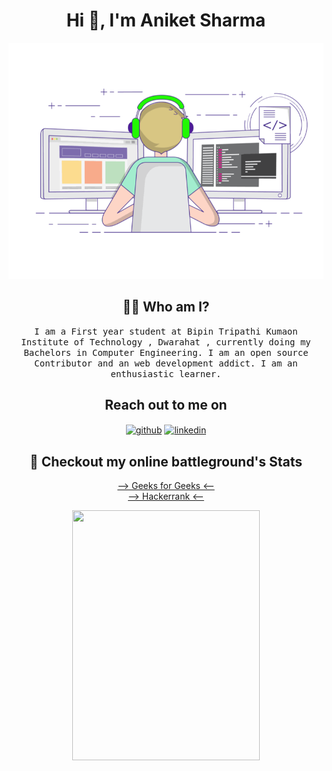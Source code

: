 <h1 align="center"> Hi 👋, I'm Aniket Sharma </h1>
<p align="center">
    <a href="https://github.com/Geek-Tekina"><img src="coding.gif "/></a> 
</p>
<h2 align="center"> 👨‍💻 Who am I?</h2>
<p align="center">
  <samp>I am a First year student at Bipin Tripathi Kumaon Institute of Technology , Dwarahat , currently doing my Bachelors in Computer Engineering. 
I am an open source Contributor and an web development addict. I am an enthusiastic learner.
</samp><br>
</p>


<h2 align="center">Reach out to me on </h2>

<div align="center">

[<img align="center" src='https://cdn.jsdelivr.net/npm/simple-icons@3.0.1/icons/github.svg' alt='github' height='40'>](https://github.com/Geek-Tekina) 
[<img align="center" src='https://cdn.jsdelivr.net/npm/simple-icons@3.0.1/icons/linkedin.svg' alt='linkedin' height='40'>](https://www.linkedin.com/in/aniket-sharma-43a517200/) 

<h2 align="center"> 🔭 Checkout my online battleground's Stats</h2>

<p align="center">
    <a href="https://auth.geeksforgeeks.org/user/tpbc1717/saved-articles/">--> Geeks for Geeks <--</a> 
        <br>
    <a href="https://www.hackerrank.com/tpbc1717">--> Hackerrank <--</a>
    
 </p>
  <center> <img src="https://media.giphy.com/media/3d4RmvOnRoYrnRBcFS/giphy.gif" height =400 width =300> </center>    
      
 
 


